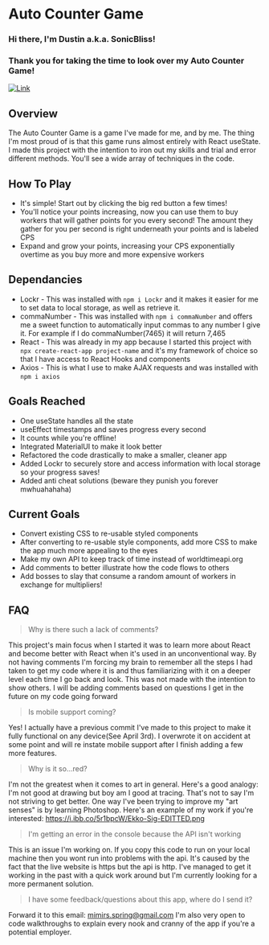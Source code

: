 # Auto Counter Game
### Hi there, I'm Dustin a.k.a. SonicBliss!
### Thank you for taking the time to look over my Auto Counter Game!
[![Link](https://img.shields.io/badge/-Live%20Version-red)](https://counterthatkeepsoncounting.netlify.app/)

## Overview
The Auto Counter Game is a game I've made for me, and by me. The thing I'm most proud of is that this game runs almost entirely with React useState. I made this project with the intention to iron out my skills and trial and error different methods. You'll see a wide array of techniques in the code. 

## How To Play
- It's simple! Start out by clicking the big red button a few times!
- You'll notice your points increasing, now you can use them to buy workers that will gather points for you every second! The amount they gather for you per second is right underneath your points and is labeled CPS
- Expand and grow your points, increasing your CPS exponentially overtime as you buy more and more expensive workers

## Dependancies
- Lockr - This was installed with `npm i Lockr` and it makes it easier for me to set data to local storage, as well as retrieve it.
- commaNumber - This was installed with `npm i commaNumber` and offers me a sweet function to automatically input commas to any number I give it. For example if I do commaNumber(7465) it will return 7,465
- React - This was already in my app because I started this project with `npx create-react-app project-name` and it's my framework of choice so that I have access to React Hooks and components
- Axios - This is what I use to make AJAX requests and was installed with `npm i axios`

## Goals Reached
- One useState handles all the state
- useEffect timestamps and saves progress every second
- It counts while you're offline!
- Integrated MaterialUI to make it look better
- Refactored the code drastically to make a smaller, cleaner app
- Added Lockr to securely store and access information with local storage so your progress saves!
- Added anti cheat solutions (beware they punish you forever mwhuahahaha)

## Current Goals
- Convert existing CSS to re-usable styled components
- After converting to re-usable style components, add more CSS to make the app much more appealing to the eyes
- Make my own API to keep track of time instead of worldtimeapi.org
- Add comments to better illustrate how the code flows to others
- Add bosses to slay that consume a random amount of workers in exchange for multipliers!

## FAQ
>Why is there such a lack of comments?

This project's main focus when I started it was to learn more about React and become better with React when it's used in an unconventional way. By not having comments I'm forcing my brain to remember all the steps I had taken to get my code where it is and thus familiarizing with it on a deeper level each time I go back and look. This was not made with the intention to show others. I will be adding comments based on questions I get in the future on my code going forward 
>Is mobile support coming?

Yes! I actually have a previous commit I've made to this project to make it fully functional on any device(See April 3rd). I overwrote it on accident at some point and will re instate mobile support after I finish adding a few more features.
>Why is it so...red?

I'm not the greatest when it comes to art in general. Here's a good analogy: I'm not good at drawing but boy am I good at tracing. That's not to say I'm not striving to get better. One way I've been trying to improve my "art senses" is by learning Photoshop. Here's an example of my work if you're interested: https://i.ibb.co/5r1bpcW/Ekko-Sig-EDITTED.png
>I'm getting an error in the console because the API isn't working

This is an issue I'm working on. If you copy this code to run on your local machine then you wont run into problems with the api. It's caused by the fact that the live website is https but the api is http. I've managed to get it working in the past with a quick work around but I'm currently looking for a more permanent solution.
>I have some feedback/questions about this app, where do I send it?

Forward it to this email: mimirs.spring@gmail.com
I'm also very open to code walkthroughs to explain every nook and cranny of the app if you're a potential employer.